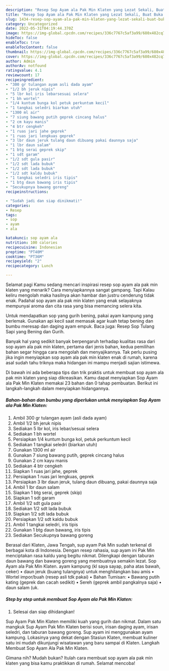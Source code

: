 ```yaml
---
description: "Resep Sop Ayam ala Pak Min Klaten yang Lezat Sekali, Buat Buka Puasa Enak"
title: "Resep Sop Ayam ala Pak Min Klaten yang Lezat Sekali, Buat Buka Puasa Enak"
slug: 1434-resep-sop-ayam-ala-pak-min-klaten-yang-lezat-sekali-buat-buka-puasa-enak
category: Uncategorized
date: 2022-05-31T04:19:44.370Z
image: https://img-global.cpcdn.com/recipes/336c7767c5af3a99/680x482cq70/sop-ayam-ala-pak-min-klaten-foto-resep-utama.jpg
hideToc: false
enableToc: true
enableTocContent: false
thumbnail: https://img-global.cpcdn.com/recipes/336c7767c5af3a99/680x482cq70/sop-ayam-ala-pak-min-klaten-foto-resep-utama.jpg
cover: https://img-global.cpcdn.com/recipes/336c7767c5af3a99/680x482cq70/sop-ayam-ala-pak-min-klaten-foto-resep-utama.jpg
author: Admin
authorAv: notfound
ratingvalue: 4.1
reviewcount: 17
recipeingredient:
- "300 gr tulangan ayam asli dada ayam"
- "1/2 bh jeruk nipis"
- "5 lbr kol iris lebarsesuai selera"
- "1 bh wortel"
- "1/4 kuntum bunga kol petuk perkuntum kecil"
- "1 tangkai seledri biarkan utuh"
- "1300 ml air"
- "7 siung bawang putih geprek cincang halus"
- "2 cm kayu manis"
- "4 btr cengkeh"
- "1 ruas jari jahe geprek"
- "1 ruas jari lengkuas geprek"
- "3 lbr daun jeruk tulang daun dibuang pakai daunnya saja"
- "1 lbr daun salam"
- "1 btg serai geprek skip"
- "1 sdt garam"
- "1/2 sdt gula pasir"
- "1/2 sdt lada bubuk"
- "1/2 sdt lada bubuk"
- "1/2 sdt kaldu bubuk"
- "1 tangkai seledri iris tipis"
- "1 btg daun bawang iris tipis"
- "Secukupnya bawang goreng"
recipeinstructions:

- "Sudah jadi dan siap dinikmati!"
categories:
- Resep
tags:
- sop
- ayam
- ala

katakunci: sop ayam ala 
nutrition: 100 calories
recipecuisine: Indonesian
preptime: "PT40M"
cooktime: "PT36M"
recipeyield: "2"
recipecategory: Lunch

---
```



Selamat pagi Kamu sedang mencari inspirasi resep sop ayam ala pak min klaten yang menarik? Cara menyiapkannya sangat gampang. Tapi Kalau keliru mengolah maka hasilnya akan hambar dan justru cenderung tidak enak. Padahal sop ayam ala pak min klaten yang enak selayaknya mempunyai aroma dan cita rasa yang bisa memancing selera kita.


Untuk mendapatkan sop yang gurih bening, pakai ayam kampung yang berlemak. Gunakan api kecil saat memasak agar kuah tetap bening dan bumbu meresap dan daging ayam empuk. Baca juga: Resep Sop Tulang Sapi yang Bening dan Gurih.

Banyak hal yang sedikit banyak berpengaruh terhadap kualitas rasa dari sop ayam ala pak min klaten, pertama dari jenis bahan, kedua pemilihan bahan segar hingga cara mengolah dan menyajikannya. Tak perlu pusing jika ingin menyiapkan sop ayam ala pak min klaten enak di rumah, karena asal sudah tahu triknya maka hidangan ini mampu menjadi sajian istimewa.


Di bawah ini ada beberapa tips dan trik praktis untuk membuat sop ayam ala pak min klaten yang siap dikreasikan. Kamu dapat menyiapkan Sop Ayam ala Pak Min Klaten memakai 23 bahan dan 0 tahap pembuatan. Berikut ini langkah-langkah dalam menyiapkan hidangannya.

<!--inarticleads1-->

##### Bahan-bahan dan bumbu yang diperlukan untuk menyiapkan Sop Ayam ala Pak Min Klaten:

1. Ambil 300 gr tulangan ayam (asli dada ayam)
1. Ambil 1/2 bh jeruk nipis
1. Sediakan 5 lbr kol, iris lebar/sesuai selera
1. Sediakan 1 bh wortel
1. Persiapkan 1/4 kuntum bunga kol, petuk perkuntum kecil
1. Sediakan 1 tangkai seledri (biarkan utuh)
1. Gunakan 1300 ml air
1. Gunakan 7 siung bawang putih, geprek cincang halus
1. Gunakan 2 cm kayu manis
1. Sediakan 4 btr cengkeh
1. Siapkan 1 ruas jari jahe, geprek
1. Persiapkan 1 ruas jari lengkuas, geprek
1. Persiapkan 3 lbr daun jeruk, tulang daun dibuang, pakai daunnya saja
1. Ambil 1 lbr daun salam
1. Siapkan 1 btg serai, geprek (skip)
1. Siapkan 1 sdt garam
1. Ambil 1/2 sdt gula pasir
1. Sediakan 1/2 sdt lada bubuk
1. Siapkan 1/2 sdt lada bubuk
1. Persiapkan 1/2 sdt kaldu bubuk
1. Ambil 1 tangkai seledri, iris tipis
1. Gunakan 1 btg daun bawang, iris tipis
1. Sediakan Secukupnya bawang goreng


Berasal dari Klaten, Jawa Tengah, sup ayam Pak Min sudah terkenal di berbagai kota di Indonesia. Dengan resep rahasia, sup ayam ini Pak Min menciptakan rasa kaldu yang begitu nikmat. Dilengkapi dengan taburan daun bawang dan bawang goreng yang membuatnya semakin lezat. Sop Ayam ala Pak Min Klaten. ayam kampung (kl saya sayap, paha atas bawah, ceker) • daun jeruk (buang tulangnya) untuk menghilangkan bau amis • Wortel impor/buah (resep asli tdk pakai) • Bahan Tumisan: • Bawang putih kating (geprek dan cacah sedikit) • Sereh (geprek ambil pangkalnya saja) • daun salam (uk. 

<!--inarticleads2-->

##### Step by step untuk membuat Sop Ayam ala Pak Min Klaten:


1. Selesai dan siap dihidangkan!

Sup Ayam Pak Min Klaten memiliki kuah yang gurih dan nikmat. Dalam satu mangkuk Sup Ayam Pak Min Klaten berisi soun, irisan daging ayam, irisan seledri, dan taburan bawang goreng. Sup ayam ini menggunakan ayam kampung. Lokasinya yang dekat dengan Stasiun Klaten, membuat kuliner satu ini mudah dikunjungi wisatawan yang baru sampai di Klaten. Langkah Membuat Sop Ayam Ala Pak Min Klaten. 

Gimana nih? Mudah bukan? Itulah cara membuat sop ayam ala pak min klaten yang bisa kamu praktikkan di rumah. Selamat mencoba!
